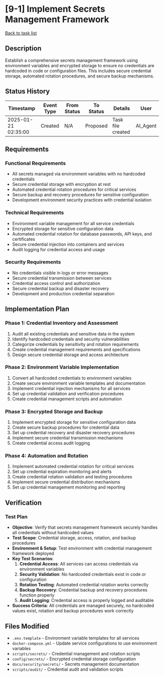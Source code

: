 # [9-1] Implement Secrets Management Framework

[Back to task list](./tasks.md)

## Description

Establish a comprehensive secrets management framework using environment variables and encrypted storage to ensure no credentials are hardcoded in code or configuration files. This includes secure credential storage, automated rotation procedures, and secure backup mechanisms.

## Status History

| Timestamp | Event Type | From Status | To Status | Details | User |
|-----------|------------|-------------|-----------|---------|------|
| 2025-01-21 02:35:00 | Created | N/A | Proposed | Task file created | AI_Agent |

## Requirements

### Functional Requirements
- All secrets managed via environment variables with no hardcoded credentials
- Secure credential storage with encryption at rest
- Automated credential rotation procedures for critical services
- Secure backup and recovery procedures for sensitive configuration
- Development environment security practices with credential isolation

### Technical Requirements
- Environment variable management for all service credentials
- Encrypted storage for sensitive configuration data
- Automated credential rotation for database passwords, API keys, and certificates
- Secure credential injection into containers and services
- Audit logging for credential access and usage

### Security Requirements
- No credentials visible in logs or error messages
- Secure credential transmission between services
- Credential access control and authorization
- Secure credential backup and disaster recovery
- Development and production credential separation

## Implementation Plan

### Phase 1: Credential Inventory and Assessment
1. Audit all existing credentials and sensitive data in the system
2. Identify hardcoded credentials and security vulnerabilities
3. Categorize credentials by sensitivity and rotation requirements
4. Create credential management requirements and specifications
5. Design secure credential storage and access architecture

### Phase 2: Environment Variable Implementation
1. Convert all hardcoded credentials to environment variables
2. Create secure environment variable templates and documentation
3. Implement credential injection mechanisms for all services
4. Set up credential validation and verification procedures
5. Create credential management scripts and automation

### Phase 3: Encrypted Storage and Backup
1. Implement encrypted storage for sensitive configuration data
2. Create secure backup procedures for credential data
3. Set up credential recovery and disaster recovery procedures
4. Implement secure credential transmission mechanisms
5. Create credential access audit logging

### Phase 4: Automation and Rotation
1. Implement automated credential rotation for critical services
2. Set up credential expiration monitoring and alerts
3. Create credential rotation validation and testing procedures
4. Implement secure credential distribution mechanisms
5. Set up credential management monitoring and reporting

## Verification

### Test Plan
- **Objective**: Verify that secrets management framework securely handles all credentials without hardcoded values
- **Test Scope**: Credential storage, access, rotation, and backup procedures
- **Environment & Setup**: Test environment with credential management framework deployed
- **Key Test Scenarios**:
  1. **Credential Access**: All services can access credentials via environment variables
  2. **Security Validation**: No hardcoded credentials exist in code or configuration
  3. **Rotation Testing**: Automated credential rotation works correctly
  4. **Backup Recovery**: Credential backup and recovery procedures function properly
  5. **Audit Logging**: Credential access is properly logged and auditable
- **Success Criteria**: All credentials are managed securely, no hardcoded values exist, rotation and backup procedures work correctly

## Files Modified

- `.env.template` - Environment variable templates for all services
- `docker-compose.yml` - Update service configurations to use environment variables
- `scripts/secrets/` - Credential management and rotation scripts
- `config/secrets/` - Encrypted credential storage configuration
- `docs/security/secrets/` - Secrets management documentation
- `scripts/audit/` - Credential audit and validation scripts
